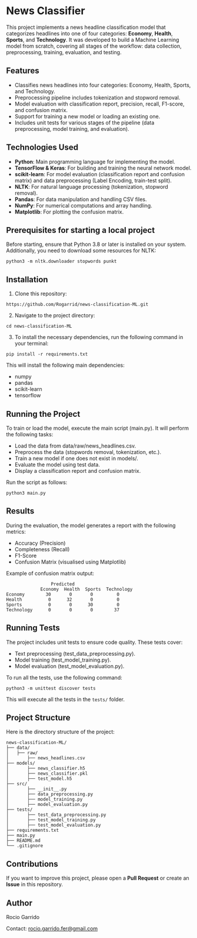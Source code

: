 # News Classifier

This project implements a news headline classification model that categorizes headlines into one of four categories: **Economy**, **Health**, **Sports**, and **Technology**. It was developed to build a Machine Learning model from scratch, covering all stages of the workflow: data collection, preprocessing, training, evaluation, and testing.

## Features

- Classifies news headlines into four categories: Economy, Health, Sports, and Technology.
- Preprocessing pipeline includes tokenization and stopword removal.
- Model evaluation with classification report, precision, recall, F1-score, and confusion matrix.
- Support for training a new model or loading an existing one.
- Includes unit tests for various stages of the pipeline (data preprocessing, model training, and evaluation).

## Technologies Used

- **Python**: Main programming language for implementing the model.
- **TensorFlow & Keras**: For building and training the neural network model.
- **scikit-learn**: For model evaluation (classification report and confusion matrix) and data preprocessing (Label Encoding, train-test split).
- **NLTK**: For natural language processing (tokenization, stopword removal).
- **Pandas**: For data manipulation and handling CSV files.
- **NumPy**: For numerical computations and array handling.
- **Matplotlib**: For plotting the confusion matrix.

## Prerequisites for starting a local project

Before starting, ensure that Python 3.8 or later is installed on your system. Additionally, you need to download some resources for NLTK:

```
python3 -m nltk.downloader stopwords punkt
```

## Installation

1. Clone this repository:

```
https://github.com/Rogarrid/news-classification-ML.git
```

2. Navigate to the project directory:

```
cd news-classification-ML
```

3. To install the necessary dependencies, run the following command in your terminal:

```
pip install -r requirements.txt
```

This will install the following main dependencies:

- numpy
- pandas
- scikit-learn
- tensorflow

## Running the Project

To train or load the model, execute the main script (main.py). It will perform the following tasks:

- Load the data from data/raw/news_headlines.csv.
- Preprocess the data (stopwords removal, tokenization, etc.).
- Train a new model if one does not exist in models/.
- Evaluate the model using test data.
- Display a classification report and confusion matrix.

Run the script as follows:

```
python3 main.py
```

## Results

During the evaluation, the model generates a report with the following metrics:

- Accuracy (Precision)
- Completeness (Recall)
- F1-Score
- Confusion Matrix (visualised using Matplotlib)

Example of confusion matrix output:

```
                 Predicted
             Economy  Health  Sports  Technology
Economy        30       0       0         0
Health          0      32       0         0
Sports          0       0      30         0
Technology      0       0       0        37
```

## Running Tests

The project includes unit tests to ensure code quality. These tests cover:

- Text preprocessing (test_data_preprocessing.py).
- Model training (test_model_training.py).
- Model evaluation (test_model_evaluation.py).

To run all the tests, use the following command:

```
python3 -m unittest discover tests
```

This will execute all the tests in the `tests/` folder.

## Project Structure

Here is the directory structure of the project:

```
news-classification-ML/
├── data/
│   ├── raw/
│       ├── news_headlines.csv
├── models/
│       ├── news_classifier.h5
│       ├── news_classifier.pkl
│       ├── test_model.h5
├── src/
│       ├── __init__.py
│       ├── data_preprocessing.py
│       ├── model_training.py
│       ├── model_evaluation.py
├── tests/
│       ├── test_data_preprocessing.py
│       ├── test_model_training.py
│       ├── test_model_evaluation.py
├── requirements.txt
├── main.py
├── README.md
└── .gitignore
```

## Contributions

If you want to improve this project, please open a **Pull Request** or create an **Issue** in this repository.

## Author

Rocio Garrido

Contact: rocio.garrido.fer@gmail.com
